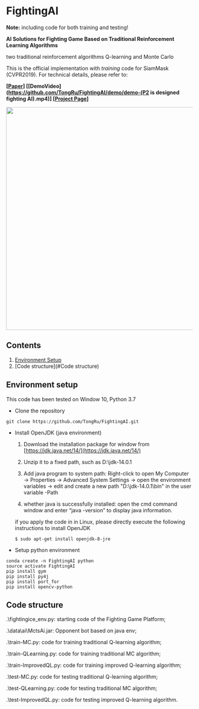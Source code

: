 # FightingAI

**Note:** including code for both training and testing!

**AI Solutions for Fighting Game Based on Traditional Reinforcement Learning Algorithms**

two traditional reinforcement algorithms Q-learning and Monte Carlo

This is the official implementation with *training* code for SiamMask (CVPR2019). For technical details, please refer to:

**[[Paper](http)] [[DemoVideo](https://github.com/TongRu/FightingAI/demo/demo-(P2 is designed fighting AI).mp4)] [[Project Page](https://github.com/TongRu/FightingAI)]** <br />

<div align="center">
  <img src="https://github.com/TongRu/FightingAI/demo/FightingAI.png" width="600px" />
</div>


## Contents

1. [Environment Setup](#environment-setup)
2. [Code structure](#Code structure)

## Environment setup

This code has been tested on Window 10, Python 3.7

- Clone the repository 

```
git clone https://github.com/TongRu/FightingAI.git
```

- Install OpenJDK (java environment)

  1. Download the installation package for window from [https://jdk.java.net/14/](https://jdk.java.net/14/)

  2. Unzip it to a fixed path, such as D:\jdk-14.0.1

  3. Add java program to system path: Right-click to open My Computer → Properties → Advanced System Settings → open the environment variables → edit and create a new path "D:\jdk-14.0.1\bin" in the user variable -Path

  4. whether java is successfully installed: open the cmd command window and enter “java -version” to display java information.

  if you apply the code in in Linux, please directly execute the following instructions to install OpenJDK

  ```
  $ sudo apt-get install openjdk-8-jre
  ```

- Setup python environment
```
conda create -n FightingAI python
source activate FightingAI
pip install gym
pip install py4j
pip install port_for
pip install opencv-python
```

## Code structure

.\fightingice_env.py: starting code of the Fighting Game Platform;

.\data\ai\MctsAi.jar: Opponent bot based on java env;

.\train-MC.py: code for training traditional Q-learning algorithm;

.\train-QLearning.py: code for training traditional MC algorithm;

.\train-ImprovedQL.py: code for training improved Q-learning algorithm;

.\test-MC.py: code for testing traditional Q-learning algorithm;

.\test-QLearning.py: code for testing traditional MC algorithm;

.\test-ImprovedQL.py: code for testing improved Q-learning algorithm.